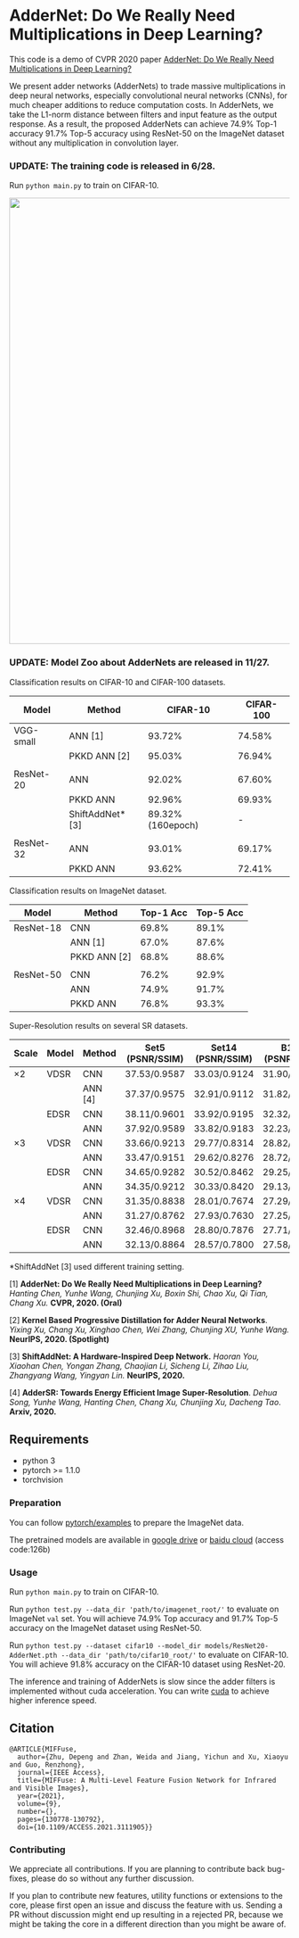 # AdderNet: Do We Really Need Multiplications in Deep Learning?
This code is a demo of CVPR 2020 paper [AdderNet: Do We Really Need Multiplications in Deep Learning?](https://openaccess.thecvf.com/content_CVPR_2020/papers/Chen_AdderNet_Do_We_Really_Need_Multiplications_in_Deep_Learning_CVPR_2020_paper.pdf) 

We present adder networks (AdderNets) to trade massive multiplications in deep neural networks, especially convolutional neural networks (CNNs), for much cheaper additions to reduce computation costs. In AdderNets, we take the L1-norm distance between filters and input feature as the output response. As a result, the proposed AdderNets can achieve 74.9% Top-1 accuracy 91.7% Top-5 accuracy using ResNet-50 on the ImageNet dataset without any multiplication in convolution layer.


### UPDATE: The training code is released in 6/28.

Run `python main.py` to train on CIFAR-10. 

<p align="center">
<img src="figures/visualization.png" width="800">
</p>

### UPDATE: Model Zoo about AdderNets are released in 11/27.

Classification results on CIFAR-10 and CIFAR-100 datasets.

| Model     | Method           | CIFAR-10 | CIFAR-100 |
| --------- | ---------------- | -------- | --------- |
| VGG-small | ANN [1]          | 93.72%   | 74.58%    |
|           | PKKD ANN [2]     | 95.03%   | 76.94%    |
|           |                  |          |           |
| ResNet-20 | ANN              | 92.02%   | 67.60%    |
|           | PKKD ANN         | 92.96%   | 69.93%    |
|           | ShiftAddNet* [3] | 89.32%(160epoch)   | -         |
|           |                  |          |           |
| ResNet-32 | ANN              | 93.01%   | 69.17%    |
|           | PKKD ANN         | 93.62%   | 72.41%    |

Classification results on ImageNet dataset.

| Model     | Method       | Top-1 Acc | Top-5 Acc |
| --------- | ------------ | --------- | --------- |
| ResNet-18 | CNN          | 69.8%     | 89.1%     |
|           | ANN [1]      | 67.0%     | 87.6%     |
|           | PKKD ANN [2] | 68.8%     | 88.6%     |
|           |              |           |           |
| ResNet-50 | CNN          | 76.2%     | 92.9%     |
|           | ANN          | 74.9%     | 91.7%     |
|           | PKKD ANN     | 76.8%     | 93.3%     |

Super-Resolution results on several SR datasets.

| Scale | Model | Method  | Set5 (PSNR/SSIM) | Set14 (PSNR/SSIM) | B100 (PSNR/SSIM) | Urban100 (PSNR/SSIM) |
| ----- | ----- | ------- | ---------------- | ----------------- | ---------------- | -------------------- |
| ×2    | VDSR  | CNN     | 37.53/0.9587     | 33.03/0.9124      | 31.90/0.8960     | 30.76/0.9140         |
|       |       | ANN [4] | 37.37/0.9575     | 32.91/0.9112      | 31.82/0.8947     | 30.48/0.9099         |
|       | EDSR  | CNN     | 38.11/0.9601     | 33.92/0.9195      | 32.32/0.9013     | 32.93/0.9351         |
|       |       | ANN     | 37.92/0.9589     | 33.82/0.9183      | 32.23/0.9000     | 32.63/0.9309         |
| ×3    | VDSR  | CNN     | 33.66/0.9213     | 29.77/0.8314      | 28.82/0.7976     | 27.14/0.8279         |
|       |       | ANN     | 33.47/0.9151     | 29.62/0.8276      | 28.72/0.7953     | 26.95/0.8189         |
|       | EDSR  | CNN     | 34.65/0.9282     | 30.52/0.8462      | 29.25/0.8093     | 28.80/0.8653         |
|       |       | ANN     | 34.35/0.9212     | 30.33/0.8420      | 29.13/0.8068     | 28.54/0.8555         |
| ×4    | VDSR  | CNN     | 31.35/0.8838     | 28.01/0.7674      | 27.29/0.7251     | 25.18/0.7524         |
|       |       | ANN     | 31.27/0.8762     | 27.93/0.7630      | 27.25/0.7229     | 25.09/0.7445         |
|       | EDSR  | CNN     | 32.46/0.8968     | 28.80/0.7876      | 27.71/0.7420     | 26.64/0.8033         |
|       |       | ANN     | 32.13/0.8864     | 28.57/0.7800      | 27.58/0.7368     | 26.33/0.7874         |

*ShiftAddNet [3] used different training setting.

[1]  **AdderNet: Do We Really Need Multiplications in Deep Learning?**  *Hanting Chen, Yunhe Wang, Chunjing Xu, Boxin Shi, Chao Xu, Qi Tian, Chang Xu.* **CVPR, 2020. (Oral)**

[2] **Kernel Based Progressive Distillation for Adder Neural Networks**. *Yixing Xu, Chang Xu, Xinghao Chen, Wei Zhang, Chunjing XU, Yunhe Wang.* **NeurIPS, 2020. (Spotlight)**

[3] **ShiftAddNet: A Hardware-Inspired Deep Network.** *Haoran You, Xiaohan Chen, Yongan Zhang, Chaojian Li, Sicheng Li, Zihao Liu, Zhangyang Wang, Yingyan Lin.* **NeurIPS, 2020.**

[4] **AdderSR: Towards Energy Efficient Image Super-Resolution**. *Dehua Song, Yunhe Wang, Hanting Chen, Chang Xu, Chunjing Xu, Dacheng Tao*. **Arxiv, 2020.** 

## Requirements

- python 3
- pytorch >= 1.1.0
- torchvision

### Preparation
You can follow [pytorch/examples](https://github.com/pytorch/examples/tree/master/imagenet) to prepare the ImageNet data.

The pretrained models are available in [google drive](https://drive.google.com/drive/folders/11ZdIst5Vwqx9Y5zHhirfaI94_7RhcBZH?usp=sharing) or [baidu cloud](https://pan.baidu.com/s/1pkaWhhKVoWPv-MCUjvxzCw) (access code:126b)

### Usage
Run `python main.py` to train on CIFAR-10. 

Run `python test.py --data_dir 'path/to/imagenet_root/'` to evaluate on ImageNet `val` set. You will achieve 74.9% Top accuracy and 91.7% Top-5 accuracy on the ImageNet dataset using ResNet-50.

Run `python test.py --dataset cifar10 --model_dir models/ResNet20-AdderNet.pth --data_dir 'path/to/cifar10_root/'` to evaluate on CIFAR-10. You will achieve 91.8% accuracy on the CIFAR-10 dataset using ResNet-20.

The inference and training of AdderNets is slow since the adder filters is implemented without cuda acceleration. You can write [cuda](https://docs.nvidia.com/cuda/cuda-samples/index.html) to achieve higher inference speed. 

## Citation
	@ARTICLE{MIFFuse,
	  author={Zhu, Depeng and Zhan, Weida and Jiang, Yichun and Xu, Xiaoyu and Guo, Renzhong},
	  journal={IEEE Access}, 
	  title={MIFFuse: A Multi-Level Feature Fusion Network for Infrared and Visible Images}, 
	  year={2021},
	  volume={9},
	  number={},
	  pages={130778-130792},
	  doi={10.1109/ACCESS.2021.3111905}}

### Contributing
We appreciate all contributions. If you are planning to contribute back bug-fixes, please do so without any further discussion.

If you plan to contribute new features, utility functions or extensions to the core, please first open an issue and discuss the feature with us. Sending a PR without discussion might end up resulting in a rejected PR, because we might be taking the core in a different direction than you might be aware of.
